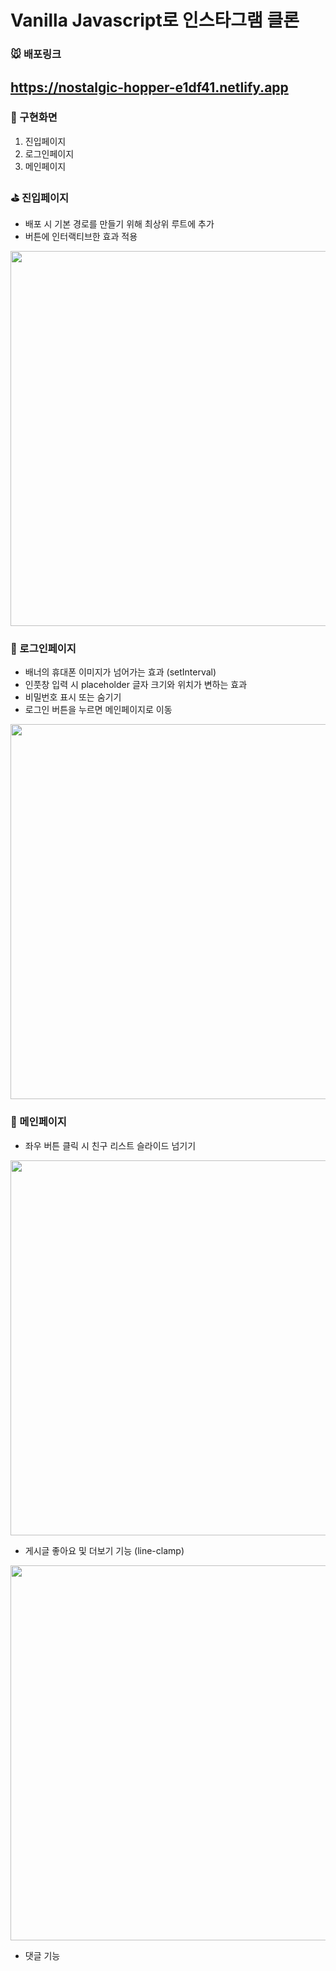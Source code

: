 # Vanilla Javascript로 인스타그램 클론

### 🐭 배포링크
<h2><a href="https://nostalgic-hopper-e1df41.netlify.app">https://nostalgic-hopper-e1df41.netlify.app</a></h2>

### 🎀 구현화면
1. 진입페이지
2. 로그인페이지
3. 메인페이지

### ⛳ 진입페이지
* 배포 시 기본 경로를 만들기 위해 최상위 루트에 추가
* 버튼에 인터랙티브한 효과 적용
<img width="600" src="https://user-images.githubusercontent.com/68722179/149488097-a51bd1bc-ae22-421d-8020-239e715160c5.gif" />

### 🌊 로그인페이지
* 배너의 휴대폰 이미지가 넘어가는 효과 (setInterval)
* 인풋창 입력 시 placeholder 글자 크기와 위치가 변하는 효과
* 비밀번호 표시 또는 숨기기
* 로그인 버튼을 누르면 메인페이지로 이동 
<img width="600" src="https://user-images.githubusercontent.com/68722179/149489363-36e99041-2935-4f34-869d-73047ab8fbf5.gif" />

### 🍫 메인페이지
* 좌우 버튼 클릭 시 친구 리스트 슬라이드 넘기기
<img width="600" src="https://user-images.githubusercontent.com/68722179/149489443-14606402-b21f-4d72-85af-5373a9d9be90.gif" />

* 게시글 좋아요 및 더보기 기능 (line-clamp) 
<img width="600" src="" />

* 댓글 기능
<imig width="600" src="" />
